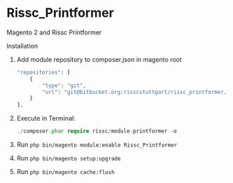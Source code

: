# Rissc_Printformer
Magento 2 and Rissc Printformer

Installation

1. Add module repository to composer.json in magento root

    ```PHP
    "repositories": [
        {
            "type": "git",
            "url": "git@bitbucket.org:risscstuttgart/rissc_printformer.git"
        }
    ],
    ```

2. Execute in Terminal:
    ```PHP
    ./composer.phar require rissc/module-printformer -o
    ```

4. Run `php bin/magento module:enable Rissc_Printformer`
5. Run `php bin/magento setup:upgrade`
6. Run `php bin/magento cache:flush`
